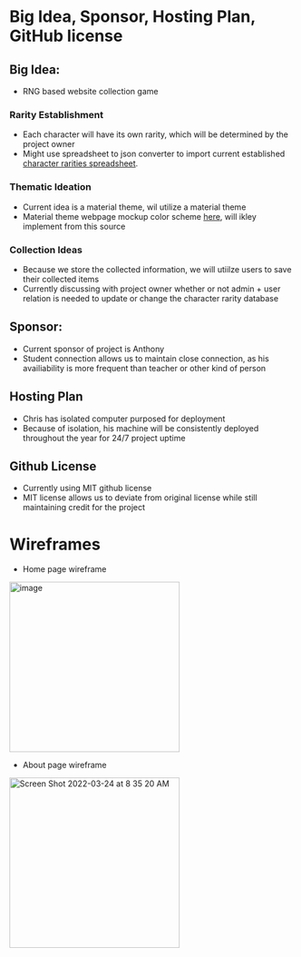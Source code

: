 # Big Idea, Sponsor, Hosting Plan, GitHub license
## Big Idea: 
- RNG based website collection game
### Rarity Establishment
- Each character will have its own rarity, which will be determined by the project owner
- Might use spreadsheet to json converter to import current established [character rarities spreadsheet](https://docs.google.com/spreadsheets/d/1UD9WZGlFdo9ilsEk5Yt6DiQNR17IQtmcs23jC_lP0zk/edit?usp=sharing).
### Thematic Ideation
- Current idea is a material theme, wil utilize a material theme
- Material theme webpage mockup color scheme [here](https://material-theme.com/), will ikley implement from this source
### Collection Ideas
- Because we store the collected information, we will utiilze users to save their collected items
- Currently discussing with project owner whether or not admin + user relation is needed to update or change the character rarity database
## Sponsor:
- Current sponsor of project is Anthony
- Student connection allows us to maintain close connection, as his availiability is more frequent than teacher or other kind of person
## Hosting Plan
- Chris has isolated computer purposed for deployment
- Because of isolation, his machine will be consistently deployed throughout the year for 24/7 project uptime
## Github License
- Currently using MIT github license
- MIT license allows us to deviate from original license while still maintaining credit for the project
# Wireframes
- Home page wireframe
<img width="300" alt="image" src="https://user-images.githubusercontent.com/72891935/159955657-ccfb2ace-954e-418c-a347-2f7b3928a825.png">

- About page wireframe
<img width="300" alt="Screen Shot 2022-03-24 at 8 35 20 AM" src="https://user-images.githubusercontent.com/72891935/159953271-4adb64b9-241c-48aa-a510-229981203667.png">

